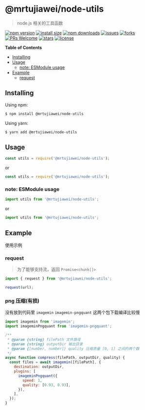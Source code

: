 # @mrtujiawei/node-utils #

> node.js 相关的工具函数

[![npm version](https://img.shields.io/npm/v/@mrtujiawei/node-utils.svg?style=flat-square)](https://www.npmjs.org/package/@mrtujiawei/node-utils)
[![install size](https://packagephobia.com/badge?p=@mrtujiawei/node-utils)](https://packagephobia.com/result?p=@mrtujiawei/node-utils)
[![npm downloads](https://img.shields.io/npm/dm/@mrtujiawei/node-utils.svg?style=flat-square)](https://npm-stat.com/charts.html?package=@mrtujiawei/node-utils)
[![issues](https://img.shields.io/github/issues/Mr-Promise/node-utils)](https://github.com/Mr-Promise/node-utils/issues)
[![forks](https://img.shields.io/github/forks/Mr-Promise/node-utils)](https://github.com/Mr-Promise/node-utils)
[![PRs Welcome](https://img.shields.io/badge/PRs-welcome-brightgreen.svg?style=flat-square)](https://github.com/Mr-Promise/node-utils/pulls)
[![stars](https://img.shields.io/github/stars/Mr-Promise/node-utils)](https://github.com/Mr-Promise/node-utils)
[![license](https://img.shields.io/github/license/Mr-Promise/node-utils)](https://github.com/Mr-Promise/node-utils/blob/main/LICENSE)

<!-- 以下是自动生成的内容 -->
<!-- START doctoc generated TOC please keep comment here to allow auto update -->
<!-- DON'T EDIT THIS SECTION, INSTEAD RE-RUN doctoc TO UPDATE -->
**Table of Contents**

- [Installing](#installing)
- [Usage](#usage)
  - [note: ESModule usage](#note-esmodule-usage)
- [Example](#example)
  - [request](#request)

<!-- END doctoc generated TOC please keep comment here to allow auto update -->

## Installing ##

Using npm:

```bash
$ npm install @mrtujiawei/node-utils
```

Using yarn:

```bash
$ yarn add @mrtujiawei/node-utils
```

## Usage ##

```javascript
const utils = require('@mrtujiawei/node-utils');
```
or

```javascript
const utils = require('@mrtujiawei/node-utils');
```

### note: ESModule usage ###

```javascript
import utils from '@mrtujiawei/node-utils';
```
or

```javascript
import utils from '@mrtujiawei/node-utils';
```

## Example ##

使用示例

### request ###

> 为了能够支持流，返回 `Promise<chunk[]>`

```javascript
import { request } from '@mrtujiawei/node-utils';

request(url);
```

### png 压缩(有损)

没有放到代码里
`imagemin` `imagemin-pngquant` 这两个包下载编译比较慢

```javascript
import imagemin from 'imagemin';
import imageminPngquant from 'imagemin-pngquant';

/**
 * @param {string} filePath 文件路径
 * @param {string} outputDir 输出目录
 * @param {[number, number]} quality 压缩质量 [0, 1] 之间的两个数
 */
async function compress(filePath, outputDir, quality) {
  const files = await imagemin([filePath], {
    destination: outputDir,
    plugins: [
      imageminPngquant({
        speed: 1,
        quality: [0.93, 0.93],
      }),
    ],
  });
}
```
